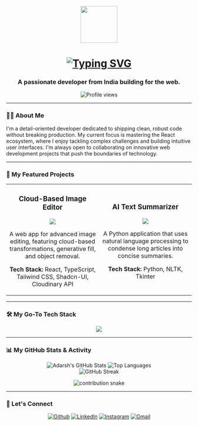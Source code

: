 <div id="header" align="center">
  <img src="https://media.giphy.com/media/M9gbBd9nbDrOTu1Mqx/giphy.gif" width="100"/>
  <h1 align="center">
    <a href="https://github.com/Mr1ARC">
      <img src="https://readme-typing-svg.demolab.com?font=Fira+Code&size=30&pause=1000&color=30A3DC&center=true&vCenter=true&width=435&lines=Hey%2C+I'm+Adarsh+%F0%9F%91%8B" alt="Typing SVG" />
    </a>
  </h1>
  <h3 align="center">A passionate developer from India building for the web.</h3>
</div>

<div align="center">
  <img src="https://komarev.com/ghpvc/?username=Mr1ARC&label=PROFILE+VIEWS&color=0e75b6&style=flat" alt="Profile views" />
</div>

---

### 👨‍💻 About Me

I'm a detail-oriented developer dedicated to shipping clean, robust code without breaking production. My current focus is mastering the React ecosystem, where I enjoy tackling complex challenges and building intuitive user interfaces. I'm always open to collaborating on innovative web development projects that push the boundaries of technology.

---

### 🚀 My Featured Projects

<table>
  <tr>
    <td width="50%">
      <h3 align="center">Cloud-Based Image Editor</h3>
      <div align="center">
        <a href="https://github.com/Mr1ARC/Image-Editor" target="_blank" rel="noopener noreferrer">
          <img src="https://github-readme-stats.vercel.app/api/pin/?username=Mr1ARC&repo=Image-Editor&theme=vision-friendly-dark&show_owner=true" />
        </a>
        <p>A web app for advanced image editing, featuring cloud-based transformations, generative fill, and object removal.</p>
        <p><strong>Tech Stack:</strong> React, TypeScript, Tailwind CSS, Shadcn-UI, Cloudinary API</p>
      </div>
    </td>
    <td width="50%">
      <h3 align="center">AI Text Summarizer</h3>
      <div align="center">
        <a href="https://github.com/Mr1ARC/Text-Summarizer" target="_blank" rel="noopener noreferrer">
          <img src="https://github-readme-stats.vercel.app/api/pin/?username=Mr1ARC&repo=Text-Summarizer&theme=vision-friendly-dark&show_owner=true" />
        </a>
        <p>A Python application that uses natural language processing to condense long articles into concise summaries.</p>
        <p><strong>Tech Stack:</strong> Python, NLTK, Tkinter</p>
      </div>
    </td>
  </tr>
</table>

---

### 🛠️ My Go-To Tech Stack

<p align="center">
  <a href="https://skillicons.dev">
    <img src="https://skillicons.dev/icons?i=react,ts,js,tailwind,html,css,python,nodejs,express,mongodb,git" />
  </a>
</p>

---

### 📊 My GitHub Stats & Activity

<p align="center">
  <img src="https://github-readme-stats.vercel.app/api?username=Mr1ARC&show_icons=true&theme=vision-friendly-dark&hide_border=true" alt="Adarsh's GitHub Stats" />
  <img src="https://github-readme-stats.vercel.app/api/top-langs/?username=Mr1ARC&layout=compact&theme=vision-friendly-dark&hide_border=true" alt="Top Languages" />
  <br/>
  <img src="https://streak-stats.demolab.com/?user=Mr1ARC&theme=vision-friendly-dark&hide_border=true" alt="GitHub Streak" />
</p>

<p align="center">
  <img src="https://raw.githubusercontent.com/Mr1ARC/Mr1ARC/output/github-contribution-grid-snake.svg" alt="contribution snake" />
</p>

---

### 🔗 Let's Connect

<p align="center">
  <a href="https://github.com/Mr1ARC" target="_blank"><img alt="Github" src="https://img.shields.io/badge/GitHub-100000?style=for-the-badge&logo=github&logoColor=white" /></a>
  <a href="https://www.linkedin.com/in/adarsh-chauhan-yug/" target="_blank"><img alt="LinkedIn" src="https://img.shields.io/badge/LinkedIn-0A66C2?style=for-the-badge&logo=linkedin&logoColor=white" /></a>
  <a href="https://www.instagram.com/_adarsh.exe/" target="_blank"><img alt="Instagram" src="https://img.shields.io/badge/Instagram-E4405F?style=for-the-badge&logo=instagram&logoColor=white" /></a>
  <a href="mailto:chauhanadarshrtp29@gmail.com" target="_blank"><img alt="Gmail" src="https://img.shields.io/badge/Gmail-D14836?style=for-the-badge&logo=gmail&logoColor=white" /></a>
</p>
